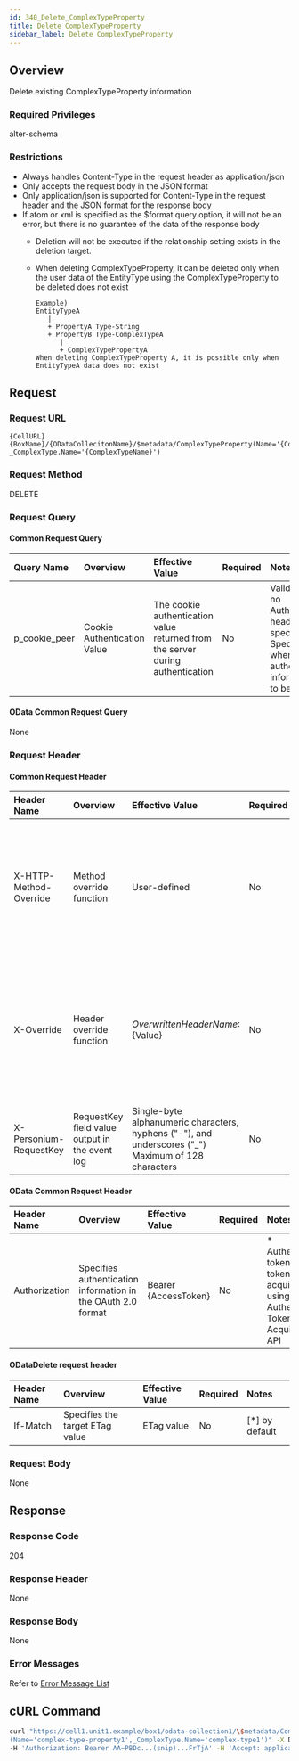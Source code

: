 ```yaml
---
id: 340_Delete_ComplexTypeProperty
title: Delete ComplexTypeProperty
sidebar_label: Delete ComplexTypeProperty
---
```


## Overview

Delete existing ComplexTypeProperty information

### Required Privileges

alter-schema

### Restrictions

* Always handles Content-Type in the request header as application/json
* Only accepts the request body in the JSON format
* Only application/json is supported for Content-Type in the request header and the JSON format for the response body
* If atom or xml is specified as the $format query option, it will not be an error, but there is no guarantee of the data of the response body
    * Deletion will not be executed if the relationship setting exists in the deletion target.
    * When deleting ComplexTypeProperty, it can be deleted only when the user data of the EntityType using the ComplexTypeProperty to be deleted does not exist

        ```
        Example)
        EntityTypeA
           |
           + PropertyA Type-String
           + PropertyB Type-ComplexTypeA
              |
              + ComplexTypePropertyA
        When deleting ComplexTypeProperty A, it is possible only when EntityTypeA data does not exist
        ```


## Request

### Request URL

```
{CellURL}{BoxName}/{ODataCollecitonName}/$metadata/ComplexTypeProperty(Name='{ComplexTypePropertyName}',
_ComplexType.Name='{ComplexTypeName}')
```

### Request Method

DELETE

### Request Query

#### Common Request Query

|Query Name|Overview|Effective Value|Required|Notes|
|:--|:--|:--|:--|:--|
|p_cookie_peer|Cookie Authentication Value|The cookie authentication value returned from the server during authentication|No|Valid only if no Authorization header specified<br>Specify this when cookie authentication information is to be used|

#### OData Common Request Query

None

### Request Header

#### Common Request Header

|Header Name|Overview|Effective Value|Required|Notes|
|:--|:--|:--|:--|:--|
|X-HTTP-Method-Override|Method override function|User-defined|No|Specifying this value in a request with the POST method indicates that the specified value is used as the method|
|X-Override|Header override function|${OverwrittenHeaderName}:${Value}|No|The normal HTTP header value is overwritten. Specify multiple X-Override headers for the overwriting of multiple headers|
|X-Personium-RequestKey|RequestKey field value output in the event log|Single-byte alphanumeric characters, hyphens ("-"), and underscores ("_")<br>Maximum of 128 characters|No|PCS-${32 character string with UUID} by default|

#### OData Common Request Header

|Header Name|Overview|Effective Value|Required|Notes|
|:--|:--|:--|:--|:--|
|Authorization|Specifies authentication information in the OAuth 2.0 format|Bearer {AccessToken}|No|* Authentication tokens are the tokens acquired using the Authentication Token Acquisition API|

#### ODataDelete request header

|Header Name|Overview|Effective Value|Required|Notes|
|:--|:--|:--|:--|:--|
|If-Match|Specifies the target ETag value|ETag value|No|[*] by default|

### Request Body

None


## Response

### Response Code

204

### Response Header

None

### Response Body

None

### Error Messages

Refer to [Error Message List](004_Error_Messages.md)


## cURL Command

```sh
curl "https://cell1.unit1.example/box1/odata-collection1/\$metadata/ComplexTypeProperty\
(Name='complex-type-property1',_ComplexType.Name='complex-type1')" -X DELETE -i \
-H 'Authorization: Bearer AA~PBDc...(snip)...FrTjA' -H 'Accept: application/json'
```


